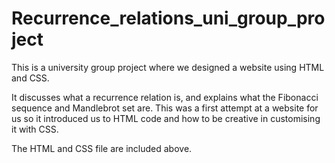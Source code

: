 # Recurrence_relations_uni_group_project

This is a university group project where we designed a website using HTML and CSS. 

It discusses what a recurrence relation is, and explains what the Fibonacci sequence and Mandlebrot set are. This was a first attempt at a website for us so it introduced us to HTML code and how to be creative in customising it with CSS. 

The HTML and CSS file are included above.

